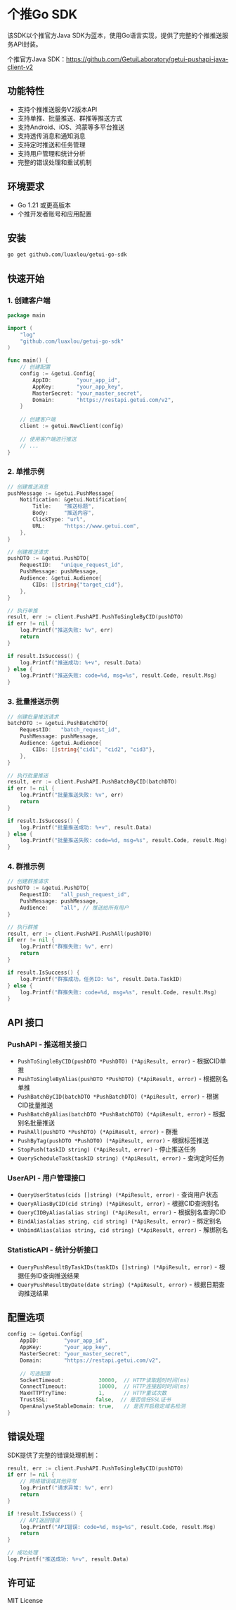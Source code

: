 # 个推Go SDK

该SDK以个推官方Java SDK为蓝本，使用Go语言实现，提供了完整的个推推送服务API封装。

个推官方Java SDK：https://github.com/GetuiLaboratory/getui-pushapi-java-client-v2

## 功能特性

- 支持个推推送服务V2版本API
- 支持单推、批量推送、群推等推送方式
- 支持Android、iOS、鸿蒙等多平台推送
- 支持透传消息和通知消息
- 支持定时推送和任务管理
- 支持用户管理和统计分析
- 完整的错误处理和重试机制

## 环境要求

- Go 1.21 或更高版本
- 个推开发者账号和应用配置

## 安装

```bash
go get github.com/luaxlou/getui-go-sdk
```

## 快速开始

### 1. 创建客户端

```go
package main

import (
    "log"
    "github.com/luaxlou/getui-go-sdk"
)

func main() {
    // 创建配置
    config := &getui.Config{
        AppID:        "your_app_id",
        AppKey:       "your_app_key", 
        MasterSecret: "your_master_secret",
        Domain:       "https://restapi.getui.com/v2",
    }
    
    // 创建客户端
    client := getui.NewClient(config)
    
    // 使用客户端进行推送
    // ...
}
```

### 2. 单推示例

```go
// 创建推送消息
pushMessage := &getui.PushMessage{
    Notification: &getui.Notification{
        Title:    "推送标题",
        Body:     "推送内容",
        ClickType: "url",
        URL:      "https://www.getui.com",
    },
}

// 创建推送请求
pushDTO := &getui.PushDTO{
    RequestID:   "unique_request_id",
    PushMessage: pushMessage,
    Audience: &getui.Audience{
        CIDs: []string{"target_cid"},
    },
}

// 执行单推
result, err := client.PushAPI.PushToSingleByCID(pushDTO)
if err != nil {
    log.Printf("推送失败: %v", err)
    return
}

if result.IsSuccess() {
    log.Printf("推送成功: %+v", result.Data)
} else {
    log.Printf("推送失败: code=%d, msg=%s", result.Code, result.Msg)
}
```

### 3. 批量推送示例

```go
// 创建批量推送请求
batchDTO := &getui.PushBatchDTO{
    RequestID:   "batch_request_id",
    PushMessage: pushMessage,
    Audience: &getui.Audience{
        CIDs: []string{"cid1", "cid2", "cid3"},
    },
}

// 执行批量推送
result, err := client.PushAPI.PushBatchByCID(batchDTO)
if err != nil {
    log.Printf("批量推送失败: %v", err)
    return
}

if result.IsSuccess() {
    log.Printf("批量推送成功: %+v", result.Data)
} else {
    log.Printf("批量推送失败: code=%d, msg=%s", result.Code, result.Msg)
}
```

### 4. 群推示例

```go
// 创建群推请求
pushDTO := &getui.PushDTO{
    RequestID:   "all_push_request_id",
    PushMessage: pushMessage,
    Audience:    "all", // 推送给所有用户
}

// 执行群推
result, err := client.PushAPI.PushAll(pushDTO)
if err != nil {
    log.Printf("群推失败: %v", err)
    return
}

if result.IsSuccess() {
    log.Printf("群推成功，任务ID: %s", result.Data.TaskID)
} else {
    log.Printf("群推失败: code=%d, msg=%s", result.Code, result.Msg)
}
```

## API 接口

### PushAPI - 推送相关接口

- `PushToSingleByCID(pushDTO *PushDTO) (*ApiResult, error)` - 根据CID单推
- `PushToSingleByAlias(pushDTO *PushDTO) (*ApiResult, error)` - 根据别名单推
- `PushBatchByCID(batchDTO *PushBatchDTO) (*ApiResult, error)` - 根据CID批量推送
- `PushBatchByAlias(batchDTO *PushBatchDTO) (*ApiResult, error)` - 根据别名批量推送
- `PushAll(pushDTO *PushDTO) (*ApiResult, error)` - 群推
- `PushByTag(pushDTO *PushDTO) (*ApiResult, error)` - 根据标签推送
- `StopPush(taskID string) (*ApiResult, error)` - 停止推送任务
- `QueryScheduleTask(taskID string) (*ApiResult, error)` - 查询定时任务

### UserAPI - 用户管理接口

- `QueryUserStatus(cids []string) (*ApiResult, error)` - 查询用户状态
- `QueryAliasByCID(cid string) (*ApiResult, error)` - 根据CID查询别名
- `QueryCIDByAlias(alias string) (*ApiResult, error)` - 根据别名查询CID
- `BindAlias(alias string, cid string) (*ApiResult, error)` - 绑定别名
- `UnbindAlias(alias string, cid string) (*ApiResult, error)` - 解绑别名

### StatisticAPI - 统计分析接口

- `QueryPushResultByTaskIDs(taskIDs []string) (*ApiResult, error)` - 根据任务ID查询推送结果
- `QueryPushResultByDate(date string) (*ApiResult, error)` - 根据日期查询推送结果

## 配置选项

```go
config := &getui.Config{
    AppID:        "your_app_id",
    AppKey:       "your_app_key",
    MasterSecret: "your_master_secret",
    Domain:       "https://restapi.getui.com/v2",
    
    // 可选配置
    SocketTimeout:           30000,  // HTTP读取超时时间(ms)
    ConnectTimeout:          10000,  // HTTP连接超时时间(ms)
    MaxHTTPTryTime:          1,      // HTTP重试次数
    TrustSSL:               false,  // 是否信任SSL证书
    OpenAnalyseStableDomain: true,   // 是否开启稳定域名检测
}
```

## 错误处理

SDK提供了完整的错误处理机制：

```go
result, err := client.PushAPI.PushToSingleByCID(pushDTO)
if err != nil {
    // 网络错误或其他异常
    log.Printf("请求异常: %v", err)
    return
}

if !result.IsSuccess() {
    // API返回错误
    log.Printf("API错误: code=%d, msg=%s", result.Code, result.Msg)
    return
}

// 成功处理
log.Printf("推送成功: %+v", result.Data)
```

## 许可证

MIT License